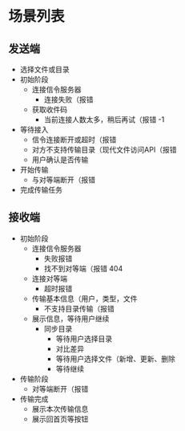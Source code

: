 # 场景列表

## 发送端

- 选择文件或目录
- 初始阶段
  - 连接信令服务器
    - 连接失败（报错
  - 获取收件码
    - 当前连接人数太多，稍后再试（报错 -1
- 等待接入
  - 信令连接断开或超时（报错
  - 对方不支持传输目录（现代文件访问API（报错
  - 用户确认是否传输
- 开始传输
  - 与对等端断开（报错
- 完成传输任务

## 接收端

- 初始阶段
  - 连接信令服务器
    - 失败报错
    - 找不到对等端（报错 404
  - 连接对等端
    - 超时报错
  - 传输基本信息（用户，类型，文件
    - 不支持目录传输（报错
  - 展示信息，等待用户继续
    - 同步目录
      - 等待用户选择目录
      - 对比差异
      - 等待用户选择文件（新增、更新、删除
      - 等待继续
- 传输阶段
  - 对等端断开（报错
- 传输完成
  - 展示本次传输信息
  - 展示回首页等按钮
